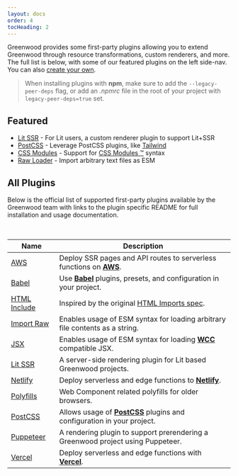 ```yaml
---
layout: docs
order: 4
tocHeading: 2
---
```


<app-heading-box heading="Plugins">
  <p>Greenwood provides some first-party plugins allowing you to extend Greenwood through resource transformations, custom renderers, and more.  The full list is below, with some of our featured plugins on the left side-nav.  You can also <a href="/docs/reference/plugins-api/">create your own</a>.</p>
</app-heading-box>

> When installing plugins with **npm**, make sure to add the `--legacy-peer-deps` flag, or add an _.npmrc_ file in the root of your project with `legacy-peer-deps=true` set.

## Featured

- [Lit SSR](/docs/plugins/lit-ssr/) - For Lit users, a custom renderer plugin to support Lit+SSR
- [PostCSS](/docs/plugins/postcss/) - Leverage PostCSS plugins, like [Tailwind](/guides/ecosystem/tailwind/)
- [CSS Modules](/docs/plugins/css-modules/) - Support for [CSS Modules ™](https://github.com/css-modules/css-modules) syntax
- [Raw Loader](/docs/plugins/raw/) - Import arbitrary text files as ESM

## All Plugins

Below is the official list of supported first-party plugins available by the Greenwood team with links to the plugin specific README for full installation and usage documentation.

<br>

| Name                                                                                                      | Description                                                                                                   |
| --------------------------------------------------------------------------------------------------------- | ------------------------------------------------------------------------------------------------------------- |
| [AWS](https://github.com/ProjectEvergreen/greenwood/tree/master/packages/plugin-adapter-aws)              | Deploy SSR pages and API routes to serverless functions on [**AWS**](https://aws.amazon.com/).                |
| [Babel](https://github.com/ProjectEvergreen/greenwood/tree/master/packages/plugin-babel)                  | Use [**Babel**](https://babeljs.io/) plugins, presets, and configuration in your project.                     |
| [HTML Include](https://github.com/ProjectEvergreen/greenwood/tree/master/packages/plugin-include-html)    | Inspired by the original [HTML Imports spec](https://www.html5rocks.com/en/tutorials/webcomponents/imports/). |
| [Import Raw](https://github.com/ProjectEvergreen/greenwood/tree/master/packages/plugin-import-raw)        | Enables usage of ESM syntax for loading arbitrary file contents as a string.                                  |
| [JSX](https://github.com/ProjectEvergreen/greenwood/tree/master/packages/plugin-import-jsx)               | Enables usage of ESM syntax for loading [**WCC**](https://github.com/ProjectEvergreen/wcc) compatible JSX.    |
| [Lit SSR](https://github.com/ProjectEvergreen/greenwood/tree/master/packages/plugin-renderer-lit)         | A server-side rendering plugin for Lit based Greenwood projects.                                              |
| [Netlify](https://github.com/ProjectEvergreen/greenwood/tree/master/packages/plugin-adapter-netlify)      | Deploy serverless and edge functions to [**Netlify**](https://www.netlify.com/).                              |
| [Polyfills](https://github.com/ProjectEvergreen/greenwood/tree/master/packages/plugin-polyfills)          | Web Component related polyfills for older browsers.                                                           |
| [PostCSS](https://github.com/ProjectEvergreen/greenwood/tree/master/packages/plugin-postcss)              | Allows usage of [**PostCSS**](https://postcss.org/) plugins and configuration in your project.                |
| [Puppeteer](https://github.com/ProjectEvergreen/greenwood/tree/master/packages/plugin-renderer-puppeteer) | A rendering plugin to support prerendering a Greenwood project using Puppeteer.                               |
| [Vercel](https://github.com/ProjectEvergreen/greenwood/tree/master/packages/plugin-adapter-vercel)        | Deploy serverless and edge functions with [**Vercel**](https://vercel.com/).                                  |
